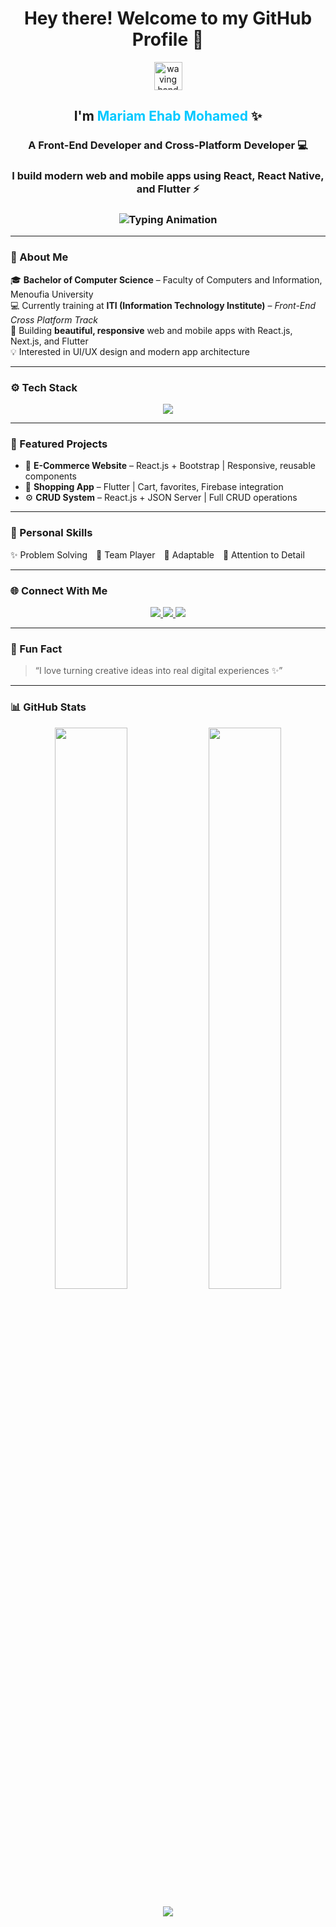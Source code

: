 <!-- 👋 Static Welcome Message -->
<h1 align="center">
  Hey there! Welcome to my GitHub Profile 👋
</h1>

<!-- 🌸 Intro Section -->
<div align="center">

  <!-- 👋 Animated Hand -->
  <img src="https://em-content.zobj.net/source/microsoft-teams/363/waving-hand_1f44b.png" width="45px" alt="waving hand" />

  <!-- ✨ Name -->
  <h2>
    I'm <span style="color:#00C8FF;">Mariam Ehab Mohamed</span> ✨
  </h2>

  <!-- 💻 Role -->
  <h3>
    A Front-End Developer and Cross-Platform Developer 💻
  </h3>

  <!-- ⚡ Description -->
  <h3>
    I build modern web and mobile apps using <b>React</b>, <b>React Native</b>, and <b>Flutter</b> ⚡
  </h3>

</div>



<!-- ⚡ Animated Role Section -->
<h3 align="center">
  <img src="https://readme-typing-svg.herokuapp.com?font=Poppins&weight=600&size=24&duration=3000&pause=800&color=00BFFF&center=true&vCenter=true&width=850&lines=Front-End+Developer+💻;Cross-Platform+Developer+📱;Using+React%2C+React+Native%2C+and+Flutter+⚡;Building+Modern+Apps+with+Beautiful+UI+🎨" alt="Typing Animation" />
</h3>



---

### 🌸 About Me  
🎓 **Bachelor of Computer Science** – Faculty of Computers and Information, Menoufia University  
💻 Currently training at **ITI (Information Technology Institute)** – *Front-End Cross Platform Track*  
🚀 Building **beautiful, responsive** web and mobile apps with React.js, Next.js, and Flutter  
💡 Interested in UI/UX design and modern app architecture  

---

### ⚙️ Tech Stack  
<p align="center">
  <img src="https://skillicons.dev/icons?i=html,css,js,ts,react,nextjs,flutter,bootstrap,firebase,git,github,figma,vscode&theme=light" />
</p>

---

### 💼 Featured Projects  
- 🌿 **E-Commerce Website** – React.js + Bootstrap | Responsive, reusable components  
- 📱 **Shopping App** – Flutter | Cart, favorites, Firebase integration  
- ⚙️ **CRUD System** – React.js + JSON Server | Full CRUD operations  

---

### 🧠 Personal Skills  
✨ Problem Solving 🤝 Team Player 🔁 Adaptable 🎯 Attention to Detail  

---

### 🌐 Connect With Me  
<p align="center">
  <a href=" https://www.linkedin.com/in/mariam-ehab-1664681b8/" target="_blank">
    <img src="https://img.shields.io/badge/LinkedIn-0077B5?style=for-the-badge&logo=linkedin&logoColor=white"/>
  </a>
  <a href="mailto:mariam.ehabsarhan@gmail.com">
    <img src="https://img.shields.io/badge/Email-D14836?style=for-the-badge&logo=gmail&logoColor=white"/>
  </a>
  <a href="https://github.com/Mariam433477" target="_blank">
    <img src="https://img.shields.io/badge/GitHub-181717?style=for-the-badge&logo=github&logoColor=white"/>
  </a>
</p>

---

### 🧩 Fun Fact  
> “I love turning creative ideas into real digital experiences ✨”

---

### 📊 GitHub Stats  
<p align="center">
  <img width="48%" src="https://github-readme-stats.vercel.app/api?username=your-github-username&show_icons=true&theme=tokyonight" />
  <img width="48%" src="https://github-readme-streak-stats.herokuapp.com/?user=your-github-username&theme=tokyonight" />
</p>

<!-- Animated Wave -->
<p align="center">
  <img src="https://capsule-render.vercel.app/api?type=waving&color=00C8FF&height=100&section=footer"/>
</p>

